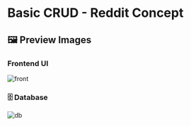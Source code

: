 # Basic CRUD - Reddit Concept

## 🖼️ Preview Images

### Frontend UI

![front](https://github.com/user-attachments/assets/83dfc9e8-edbf-4067-920a-9e7b3aac0f23)

### 🗄️ Database


![db](https://github.com/user-attachments/assets/ed80b417-6e8e-4e6e-850f-99eb6108cc46)


